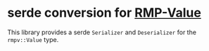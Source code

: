 # serde conversion for [RMP-Value](https://crates.io/crates/rmpv)

This library provides a serde `Serializer` and `Deserializer` for the
`rmpv::Value` type.


